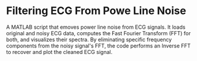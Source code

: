 # Filtering ECG From Powe Line Noise
 A MATLAB script that emoves power line noise from ECG signals. It loads original and noisy ECG data, computes the Fast Fourier Transform (FFT) for both, and visualizes their spectra. By eliminating specific frequency components from the noisy signal's FFT, the code performs an Inverse FFT to recover and plot the cleaned ECG signal.
